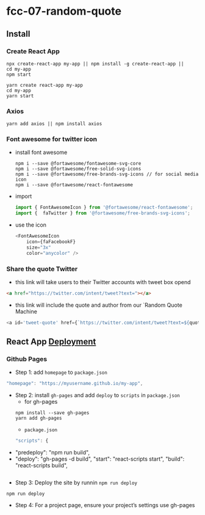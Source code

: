 # fcc-07-random-quote

## Install 
### Create React App
```
npx create-react-app my-app || npm install -g create-react-app ||
cd my-app
npm start
```
```
yarn create react-app my-app
cd my-app
yarn start
```

### Axios
```
yarn add axios || npm install axios
```

### Font awesome for twitter icon
- install font awesome
    ```
    npm i --save @fortawesome/fontawesome-svg-core
    npm i --save @fortawesome/free-solid-svg-icons
    npm i --save @fortawesome/free-brands-svg-icons // for social media icon
    npm i --save @fortawesome/react-fontawesome
    ```
- import 
    ```js
    import { FontAwesomeIcon } from '@fortawesome/react-fontawesome';
    import {  faTwitter } from '@fortawesome/free-brands-svg-icons';
    ```
- use the icon
    ```js
    <FontAwesomeIcon 
        icon={faFacebookF} 
        size="3x"
        color="anycolor" />
    ```

### Share the quote Twitter
- this link will take users to their Twitter accounts with tweet box opend
```html
<a href="https://twitter.com/intent/tweet?text="></a>
```
- this link will include the quote and author from our `Random Quote Machine
```js
<a id='tweet-quote' href={`https://twitter.com/intent/tweet?text=${quote} ${author}`} target='_blank'></a>
```

## React App [Deployment](https://create-react-app.dev/docs/deployment)
### Github Pages
- Step 1: add `homepage` to `package.json`
```js
"homepage": "https://myusername.github.io/my-app",
```

- Step 2: install `gh-pages` and add `deploy` to `scripts` in `package.json`
    - for gh-pages
    ```
    npm install --save gh-pages
    yarn add gh-pages
    ```
    - `package.json`
    ```js
    "scripts": {
+   "predeploy": "npm run build",
+   "deploy": "gh-pages -d build",
    "start": "react-scripts start",
    "build": "react-scripts build",
    ```

- Step 3: Deploy the site by runnin `npm run deploy`
```
npm run deploy
```

- Step 4: For a project page, ensure your project’s settings use gh-pages